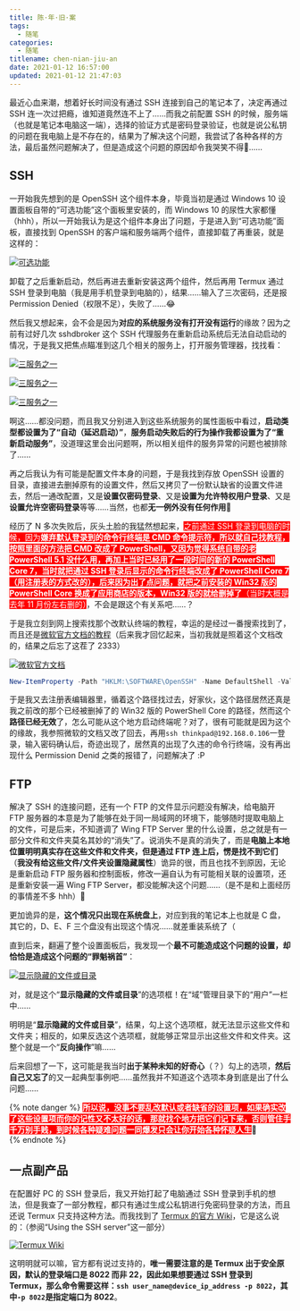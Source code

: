 ```yaml
---
title: 陈·年·旧·案
tags:
  - 随笔
categories:
  - 随笔
titlename: chen-nian-jiu-an
date: 2021-01-12 16:57:00
updated: 2021-01-12 21:47:03
---
```


最近心血来潮，想着好长时间没有通过 SSH 连接到自己的笔记本了，决定再通过 SSH 连一次过把瘾，谁知道竟然连不上了……而我之前配置 SSH 的时候，服务端（也就是笔记本电脑这一端），选择的验证方式是密码登录验证，也就是说公私钥的问题在我电脑上是不存在的，结果为了解决这个问题，我尝试了各种各样的方法，最后虽然问题解决了，但是造成这个问题的原因却令我哭笑不得🤣……<!-- more -->  

## SSH  

一开始我先想到的是 OpenSSH 这个组件本身，毕竟当初是通过 Windows 10 设置面板自带的“可选功能”这个面板里安装的，而 Windows 10 的尿性大家都懂（hhh），所以一开始我认为是这个组件本身出了问题，于是进入到“可选功能”面板，直接找到 OpenSSH 的客户端和服务端两个组件，直接卸载了再重装，就是这样的：  

[![可选功能](https://s3.ax1x.com/2021/01/12/sYg0OI.png "可选功能")](https://imgchr.com/i/sYg0OI)  

卸载了之后重新启动，然后再进去重新安装这两个组件，然后再用 Termux 通过 SSH 登录到电脑（我是用手机登录到电脑的），结果……输入了三次密码，还是报 Permission Denied（权限不足），失败了……😂  

然后我又想起来，会不会是因为**对应的系统服务没有打开没有运行**的缘故？因为之前有过好几次 sshdbroker 这个 SSH 代理服务在重新启动系统后无法自动启动的情况，于是我又把焦点瞄准到这几个相关的服务上，打开服务管理器，找找看：  

[![三服务之一](https://s3.ax1x.com/2021/01/12/sYgWlj.png "三服务之一")](https://imgchr.com/i/sYgWlj)  

[![三服务之一](https://s3.ax1x.com/2021/01/12/sYgRpQ.png "三服务之一")](https://imgchr.com/i/sYgRpQ)  

[![三服务之一](https://s3.ax1x.com/2021/01/12/sYggfg.png "三服务之一")](https://imgchr.com/i/sYggfg)  

啊这……都没问题，而且我又分别进入到这些系统服务的属性面板中看过，**启动类型都设置为了“自动（延迟启动）”**，**服务启动失败后的行为操作我都设置为了“重新启动服务”**，没道理这里会出问题啊，所以相关组件的服务异常的问题也被排除了……  

再之后我认为有可能是配置文件本身的问题，于是我找到存放 OpenSSH 设置的目录，直接进去删掉原有的设置文件，然后又拷贝了一份默认缺省的设置文件进去，然后一通改配置，又是**设置仅密码登录**、又是**设置为允许特权用户登录**、又是**设置允许空密码登录**等等……当然，也都**无一例外没有任何作用**🤣  

经历了 N 多次失败后，灰头土脸的我猛然想起来，<span style="background:red;color:white">之前通过 SSH 登录到电脑的时候，因为**嫌弃默认登录到的命令行终端是 CMD 命令提示符，所以就自己找教程，按照里面的方法把 CMD 改成了 PowerShell，又因为觉得系统自带的老 PowerShell 5.1 没什么用，再加上当时已经用了一段时间的新的 PowerShell Core 7，当时就把通过 SSH 登录后显示的命令行终端改成了 PowerShell Core 7（用注册表的方式改的），后来因为出了点问题，就把之前安装的 Win32 版的 PowerShell Core 换成了应用商店的版本，Win32 版的就给删掉了**（当时大概是去年 11 月份左右删的）</span>，不会是跟这个有关系吧……？  

于是我立刻到网上搜索找那个改默认终端的教程，幸运的是经过一番搜索找到了，而且还是[微软官方文档的教程](https://docs.microsoft.com/zh-cn/windows-server/administration/openssh/openssh_server_configuration)（后来我才回忆起来，当初我就是照着这个文档改的，结果之后忘了这茬了 2333）  

[![微软官方文档](https://s3.ax1x.com/2021/01/12/sY2KN8.jpg "微软官方文档")](https://imgchr.com/i/sY2KN8)

```powershell
New-ItemProperty -Path "HKLM:\SOFTWARE\OpenSSH" -Name DefaultShell -Value "C:\Windows\System32\WindowsPowerShell\v1.0\powershell.exe" -PropertyType String -Force
```

于是我又去注册表编辑器里，循着这个路径找过去，好家伙，这个路径居然还真是我之前改的那个已经被删掉了的 Win32 版的 PowerShell Core 的路径，然而这个**路径已经无效**了，怎么可能从这个地方启动终端呢？对了，很有可能就是因为这个的缘故，我参照微软的文档又改了回去，再用`ssh thinkpad@192.168.0.106`一登录，输入密码确认后，奇迹出现了，居然真的出现了久违的命令行终端，没有再出现什么 Permission Denid 之类的报错了，问题解决了 :P  

## FTP  

解决了 SSH 的连接问题，还有一个 FTP 的文件显示问题没有解决，给电脑开 FTP 服务器的本意是为了能够在处于同一局域网的环境下，能够随时提取电脑上的文件，可是后来，不知道调了 Wing FTP Server 里的什么设置，总之就是有一部分文件和文件夹莫名其妙的“消失”了。说消失不是真的消失了，而是**电脑上本地位置明明真实存在这些文件和文件夹，但是通过 FTP 连上后，愣是找不到它们**（**我没有给这些文件/文件夹设置隐藏属性**）诡异的很，而且也找不到原因，无论是重新启动 FTP 服务器和控制面板，修改一遍自认为有可能相关联的设置项，还是重新安装一遍 Wing FTP Server，都没能解决这个问题……（是不是和上面经历的事情差不多 hhh）🤣  

更加诡异的是，**这个情况只出现在系统盘上**，对应到我的笔记本上也就是 C 盘，其它的，D、E、F 三个盘没有出现这个情况……就差重装系统了（  

直到后来，翻遍了整个设置面板后，我发现一个**最不可能造成这个问题的设置，却恰恰是造成这个问题的“罪魁祸首”**：  

[![显示隐藏的文件或目录](https://s3.ax1x.com/2021/01/12/sY2rv9.png "显示隐藏的文件或目录")](https://imgchr.com/i/sY2rv9)

对，就是这个“**显示隐藏的文件或目录**”的选项框！在“域”管理目录下的“用户”一栏中……    

明明是“**显示隐藏的文件或目录**”，结果，勾上这个选项框，就无法显示这些文件和文件夹；相反的，如果反选这个选项框，就能够正常显示出这些文件和文件夹。这整个就是一个“**反向操作**”嘛……  

后来回想了一下，这可能是我当时**出于某种未知的好奇心**（？）勾上的选项，**然后自己又忘了**的又一起典型事例吧……虽然我并不知道这个选项本身到底是出了什么问题……  

{% note danger %}
<span style="background:red;color:white">**所以说，没事不要乱改默认或者缺省的设置项，如果确实改了这些设置项而你的记性又不太好的话，那就找个地方把它们记下来，否则管住手千万别手贱，到时候各种疑难问题一同爆发只会让你开始各种怀疑人生**</span>🤣  
{% endnote %}  

## 一点副产品  

在配置好 PC 的 SSH 登录后，我又开始打起了电脑通过 SSH 登录到手机的想法，但是我查了一部分教程，都只有通过生成公私钥进行免密码登录的方法，而且还说 Termux 只支持这种方法。而我找到了 [Termux 的官方 Wiki](https://wiki.termux.com/wiki/Remote_Access)，它是这么说的：（参阅“Using the SSH server”这一部分）  

[![Termux Wiki](https://s3.ax1x.com/2021/01/12/sY2cHx.jpg "Termux Wiki")](https://imgchr.com/i/sY2cHx)

这明明就可以嘛，官方都有说过支持的，**唯一需要注意的是 Termux 出于安全原因，默认的登录端口是 8022 而非 22，因此如果想要通过 SSH 登录到 Termux，那么命令需要这样：`ssh user_name@device_ip_address -p 8022`，其中`-p 8022`是指定端口为 8022**。